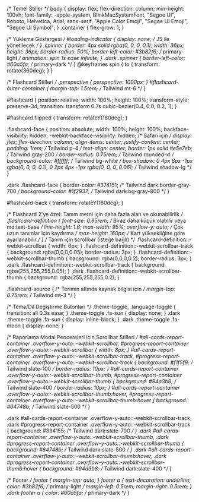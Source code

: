 /* Temel Stiller */
body {
    display: flex;
    flex-direction: column;
    min-height: 100vh;
    font-family: -apple-system, BlinkMacSystemFont, "Segoe UI", Roboto, Helvetica, Arial, sans-serif, "Apple Color Emoji", "Segoe UI Emoji", "Segoe UI Symbol";
}
.container {
    flex-grow: 1;
}

/* Yükleme Göstergesi */
#loading-indicator {
    display: none; /* JS ile yönetilecek */
}
.spinner {
    border: 4px solid rgba(0, 0, 0, 0.1);
    width: 36px;
    height: 36px;
    border-radius: 50%;
    border-left-color: #3b82f6; /* primary-light */
    animation: spin 1s ease infinite;
}
.dark .spinner {
    border-left-color: #60a5fa; /* primary-dark */
}
@keyframes spin {
    to {
        transform: rotate(360deg);
    }
}

/* Flashcard Stilleri */
.perspective {
    perspective: 1000px;
}
#flashcard-outer-container {
    margin-top: 1.5rem; /* Tailwind mt-6 */
}

#flashcard {
    position: relative;
    width: 100%;
    height: 100%;
    transform-style: preserve-3d;
    transition: transform 0.7s cubic-bezier(0.4, 0.0, 0.2, 1);
}

#flashcard.flipped {
    transform: rotateY(180deg);
}

.flashcard-face {
    position: absolute;
    width: 100%;
    height: 100%;
    backface-visibility: hidden;
    -webkit-backface-visibility: hidden; /* Safari için */
    display: flex;
    flex-direction: column;
    align-items: center;
    justify-content: center;
    padding: 1rem; /* Tailwind p-4 */
    text-align: center;
    border: 1px solid #e5e7eb; /* Tailwind gray-200 */
    border-radius: 0.75rem; /* Tailwind rounded-xl */
    background-color: #ffffff; /* Tailwind bg-white */
    box-shadow: 0 4px 6px -1px rgba(0, 0, 0, 0.1), 0 2px 4px -1px rgba(0, 0, 0, 0.06); /* Tailwind shadow-lg */
}

.dark .flashcard-face {
    border-color: #374151; /* Tailwind dark:border-gray-700 */
    background-color: #1f2937; /* Tailwind dark:bg-gray-800 */
}

#flashcard-back {
    transform: rotateY(180deg);
}

/* Flashcard 2'ye özel: Tanım metni için daha fazla alan ve okunabilirlik */
.flashcard-definition {
    font-size: 0.95rem; /* Biraz daha küçük olabilir veya md:text-base */
    line-height: 1.6;
    max-width: 95%;
    overflow-y: auto; /* Çok uzun tanımlar için kaydırma */
    max-height: 160px; /* Kart yüksekliğine göre ayarlanabilir */
}
/* Tanım için scrollbar (isteğe bağlı) */
.flashcard-definition::-webkit-scrollbar {
    width: 6px;
}
.flashcard-definition::-webkit-scrollbar-track {
    background: rgba(0,0,0,0.05);
    border-radius: 3px;
}
.flashcard-definition::-webkit-scrollbar-thumb {
    background: rgba(0,0,0,0.2);
    border-radius: 3px;
}
.dark .flashcard-definition::-webkit-scrollbar-track {
    background: rgba(255,255,255,0.05);
}
.dark .flashcard-definition::-webkit-scrollbar-thumb {
    background: rgba(255,255,255,0.2);
}


.flashcard-source { /* Terimin altında kaynak bilgisi için */
    margin-top: 0.75rem; /* Tailwind mt-3 */
}


/* Tema/Dil Değiştirme Butonları */
.theme-toggle, .language-toggle {
    transition: all 0.3s ease;
}
.theme-toggle .fa-sun {
    display: none;
}
.dark .theme-toggle .fa-sun {
    display: inline-block;
}
.dark .theme-toggle .fa-moon {
    display: none;
}

/* Raporlama Modal Pencereleri için Scrollbar Stilleri */
#all-cards-report-container .overflow-y-auto::-webkit-scrollbar,
#progress-report-container .overflow-y-auto::-webkit-scrollbar {
    width: 8px;
}
#all-cards-report-container .overflow-y-auto::-webkit-scrollbar-track,
#progress-report-container .overflow-y-auto::-webkit-scrollbar-track {
    background: #f1f5f9; /* Tailwind slate-100 */
    border-radius: 10px;
}
#all-cards-report-container .overflow-y-auto::-webkit-scrollbar-thumb,
#progress-report-container .overflow-y-auto::-webkit-scrollbar-thumb {
    background: #94a3b8; /* Tailwind slate-400 */
    border-radius: 10px;
}
#all-cards-report-container .overflow-y-auto::-webkit-scrollbar-thumb:hover,
#progress-report-container .overflow-y-auto::-webkit-scrollbar-thumb:hover {
    background: #64748b; /* Tailwind slate-500 */
}

.dark #all-cards-report-container .overflow-y-auto::-webkit-scrollbar-track,
.dark #progress-report-container .overflow-y-auto::-webkit-scrollbar-track {
    background: #334155; /* Tailwind dark:slate-700 */
}
.dark #all-cards-report-container .overflow-y-auto::-webkit-scrollbar-thumb,
.dark #progress-report-container .overflow-y-auto::-webkit-scrollbar-thumb {
    background: #64748b; /* Tailwind dark:slate-500 */
}
.dark #all-cards-report-container .overflow-y-auto::-webkit-scrollbar-thumb:hover,
.dark #progress-report-container .overflow-y-auto::-webkit-scrollbar-thumb:hover {
    background: #94a3b8; /* Tailwind dark:slate-400 */
}

/* Footer */
footer {
    margin-top: auto;
}
footer a {
    text-decoration: underline;
    color: #3b82f6; /* primary-light */
    margin-left: 0.5rem;
    margin-right: 0.5rem;
}
.dark footer a {
    color: #60a5fa; /* primary-dark */
}
